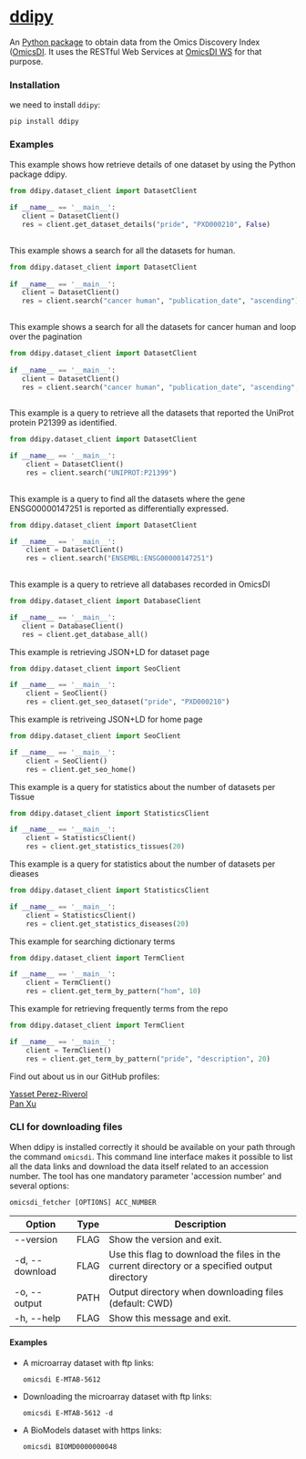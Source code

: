 [ddipy](https://github.com/OmicsDI/ddipy)
======

An [Python package](https://github.com/OmicsDI/ddipy) to obtain data from the Omics Discovery Index ([OmicsDI](http://www.omicsdi.org). It uses the RESTful Web Services at [OmicsDI WS](http://www.omicsdi.org/ws/) for that purpose.

### Installation

we need to install `ddipy`:  

```
pip install ddipy
```

### Examples  

This example shows how retrieve details of one dataset by using the Python package ddipy.

```python
from ddipy.dataset_client import DatasetClient
    
if __name__ == '__main__':
   client = DatasetClient()
   res = client.get_dataset_details("pride", "PXD000210", False)
   
```
        
This example shows a search for all the datasets for human.

```python
from ddipy.dataset_client import DatasetClient
    
if __name__ == '__main__':
   client = DatasetClient()
   res = client.search("cancer human", "publication_date", "ascending")
   
```

This example shows a search for all the datasets for cancer human and loop over the pagination

```python
from ddipy.dataset_client import DatasetClient
    
if __name__ == '__main__':
   client = DatasetClient()
   res = client.search("cancer human", "publication_date", "ascending", 1200, 30, 20)
   
```

This example is a query to retrieve all the datasets that reported the UniProt protein P21399 as identified.

```python
from ddipy.dataset_client import DatasetClient

if __name__ == '__main__':
    client = DatasetClient()
    res = client.search("UNIPROT:P21399")
    
```

This example is a query to find all the datasets where the gene ENSG00000147251 is reported as differentially expressed.

```python
from ddipy.dataset_client import DatasetClient

if __name__ == '__main__':
    client = DatasetClient()
    res = client.search("ENSEMBL:ENSG00000147251")
    
```

This example is a query to retrieve all databases recorded in OmicsDI

```python
from ddipy.dataset_client import DatabaseClient

if __name__ == '__main__':
   client = DatabaseClient()
   res = client.get_database_all()
```


This example is retrieving JSON+LD for dataset page

```python
from ddipy.dataset_client import SeoClient

if __name__ == '__main__':
    client = SeoClient()
    res = client.get_seo_dataset("pride", "PXD000210")
```

This example is  retriveing JSON+LD for home page

```python
from ddipy.dataset_client import SeoClient

if __name__ == '__main__':
    client = SeoClient()
    res = client.get_seo_home()
```

This example is a query for statistics about the number of datasets per Tissue

```python
from ddipy.dataset_client import StatisticsClient

if __name__ == '__main__':
    client = StatisticsClient()
    res = client.get_statistics_tissues(20)
```

This example is a query for statistics about the number of datasets per dieases

```python
from ddipy.dataset_client import StatisticsClient

if __name__ == '__main__':
    client = StatisticsClient()
    res = client.get_statistics_diseases(20)
```

This example for searching dictionary terms

```python
from ddipy.dataset_client import TermClient

if __name__ == '__main__':
    client = TermClient()
    res = client.get_term_by_pattern("hom", 10)
```

This example for retrieving frequently terms from the repo

```python
from ddipy.dataset_client import TermClient

if __name__ == '__main__':
    client = TermClient()
    res = client.get_term_by_pattern("pride", "description", 20)
```


Find out about us in our GitHub profiles:

[Yasset Perez-Riverol](https://github.com/ypriverol)  
[Pan Xu](https://github.com/hll3939092)


### CLI for downloading files

When ddipy is installed correctly it should be available on your path through the command `omicsdi`. This command line interface makes it possible to list all the data links and download the data itself related to an accession number. The tool has one mandatory parameter 'accession number' and several options:

```
omicsdi_fetcher [OPTIONS] ACC_NUMBER
```

| Option           | Type | Description                                                                                  |
|------------------|------|----------------------------------------------------------------------------------------------|
|   --version      | FLAG | Show the version and exit.                                                                   |
|   -d, --download | FLAG | Use this flag to download the files in the current directory or a specified output directory |
|   -o, --output   | PATH | Output directory when downloading files (default: CWD)                                       |
|   -h, --help     | FLAG | Show this message and exit.                                                                  |

#### Examples

- A microarray dataset with ftp links:
    ```
    omicsdi E-MTAB-5612
    ```
- Downloading the microarray dataset with ftp links:
    ```
    omicsdi E-MTAB-5612 -d
    ```
- A BioModels dataset with https links:
    ```
    omicsdi BIOMD0000000048
    ```
